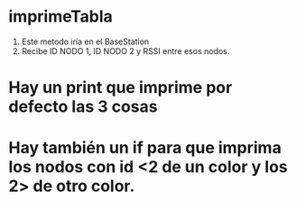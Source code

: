 # imprimeTabla
1. Este metodo iría en el BaseStation
2. Recibe ID NODO 1, ID NODO 2 y RSSI entre esos nodos. 
# Hay un print que imprime por defecto las 3 cosas
# Hay también un if para que imprima los nodos con id <2 de un color y los 2> de otro color.
